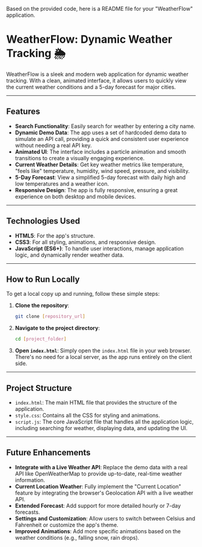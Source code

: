 Based on the provided code, here is a README file for your "WeatherFlow" application.

# WeatherFlow: Dynamic Weather Tracking 🌦️

WeatherFlow is a sleek and modern web application for dynamic weather tracking. With a clean, animated interface, it allows users to quickly view the current weather conditions and a 5-day forecast for major cities.

-----

## Features

  - **Search Functionality**: Easily search for weather by entering a city name.
  - **Dynamic Demo Data**: The app uses a set of hardcoded demo data to simulate an API call, providing a quick and consistent user experience without needing a real API key.
  - **Animated UI**: The interface includes a particle animation and smooth transitions to create a visually engaging experience.
  - **Current Weather Details**: Get key weather metrics like temperature, "feels like" temperature, humidity, wind speed, pressure, and visibility.
  - **5-Day Forecast**: View a simplified 5-day forecast with daily high and low temperatures and a weather icon.
  - **Responsive Design**: The app is fully responsive, ensuring a great experience on both desktop and mobile devices.

-----

## Technologies Used

  - **HTML5**: For the app's structure.
  - **CSS3**: For all styling, animations, and responsive design.
  - **JavaScript (ES6+)**: To handle user interactions, manage application logic, and dynamically render weather data.

-----

## How to Run Locally

To get a local copy up and running, follow these simple steps:

1.  **Clone the repository**:
    ```bash
    git clone [repository_url]
    ```
2.  **Navigate to the project directory**:
    ```bash
    cd [project_folder]
    ```
3.  **Open `index.html`**: Simply open the `index.html` file in your web browser. There's no need for a local server, as the app runs entirely on the client side.

-----

## Project Structure

  - `index.html`: The main HTML file that provides the structure of the application.
  - `style.css`: Contains all the CSS for styling and animations.
  - `script.js`: The core JavaScript file that handles all the application logic, including searching for weather, displaying data, and updating the UI.

-----

## Future Enhancements

  - **Integrate with a Live Weather API**: Replace the demo data with a real API like OpenWeatherMap to provide up-to-date, real-time weather information.
  - **Current Location Weather**: Fully implement the "Current Location" feature by integrating the browser's Geolocation API with a live weather API.
  - **Extended Forecast**: Add support for more detailed hourly or 7-day forecasts.
  - **Settings and Customization**: Allow users to switch between Celsius and Fahrenheit or customize the app's theme.
  - **Improved Animations**: Add more specific animations based on the weather conditions (e.g., falling snow, rain drops).
